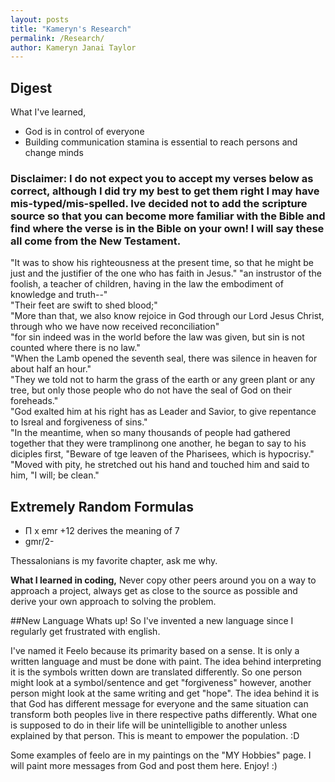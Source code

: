```yaml
---
layout: posts
title: "Kameryn's Research"
permalink: /Research/
author: Kameryn Janai Taylor
---
```


## Digest

What I've learned,
- God is in control of everyone
- Building communication stamina is essential to reach persons and change minds

### Disclaimer: I do not expect you to accept my verses below as correct, although I did try my best to get them right I may have mis-typed/mis-spelled. Ive decided not to add the scripture source so that you can become more familiar with the Bible and find where the verse is in the Bible on your own! I will say these all come from the New Testament.

"It was to show his righteousness at the present time, so that he might be just and the justifier of the one who has faith in Jesus." 
"an instrustor of the foolish, a teacher of children, having in the law the embodiment of knowledge and truth--"  
"Their feet are swift to shed blood;"  
"More than that, we also know rejoice in God through our Lord Jesus Christ, through who we have now received reconciliation"  
"for sin indeed was in the world before the law was given, but sin is not counted where there is no law."  
"When the Lamb opened the seventh seal, there was silence in heaven for about half an hour."  
"They we told not to harm the grass of the earth or any green plant or any tree, but only those people who do not have the seal of God on their foreheads."  
"God exalted him at his right has as Leader and Savior, to give repentance to Isreal and forgiveness of sins."  
"In the meantime, when so many thousands of people had gathered together that they were tramplinong one another, he began to say to his diciples first, "Beware of tge leaven of the Pharisees, which is hypocrisy."  
"Moved with pity, he stretched out his hand and touched him and said to him, "I will; be clean."

 
## Extremely Random Formulas
- Π x emr +12 derives the meaning of 7 
- gmr/2- 

Thessalonians is my favorite chapter, ask me why.
  
**What I learned in coding,**  Never copy other peers around you on a way to approach a project, always get as close to the source as possible and derive your own approach to solving the problem.

##New Language
Whats up! So I've invented a new language since I regularly get frustrated with english. 

I've named it Feelo because its primarity based on a sense. It is only a written language and must be done with paint. The idea behind interpreting it is the symbols written down are translated differently. So one person might look at a symbol/sentence and get "forgiveness" however, another person might look at the same writing and get "hope". The idea behind it is that God has different message for everyone and the same situation can transform both peoples live in there respective paths differently. What one is supposed to do in their life will be unintelligible to another unless explained by that person. This is meant to empower the population. :D

Some examples of feelo are in my paintings on the "MY Hobbies" page. I will paint more messages from God and post them here. Enjoy! :)
